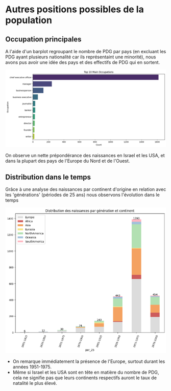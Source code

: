 # Autres positions possibles de la population


## Occupation principales

A l'aide d'un barplot regroupant le nombre de PDG par pays (en excluant les PDG ayant plusieurs nationalité car ils représentaint une minorité), nous avons pus avoir une idée des pays et des effectifs de PDG qui en sortent.

![Occupation principale](../../notebooks_jupyter/wikidata_exploration/images/Top_10_Main_Occupations.png "Occupation principale")

On observe un nette prépondérance des naissances en Israel et les USA, et dans la plupart des pays de l'Europe du Nord et de l'Ouest.


## Distribution dans le temps

Grâce à une analyse des naissances par continent d'origine en relation avec les 'générations' (périodes de 25 ans) nous observons l'évolution dans le temps

![Distribution par génération et région (Barplot)](../../notebooks_jupyter/wikidata_exploration/images/Distribution_des_naissances_par_génération_et_continent.png "Distribution par génération et région (Barplot)")

* On remarque immédiatement la présence de l'Europe, surtout durant les années 1951-1975.
* Même si Israel et les USA sont en tête en matière du nombre de PDG, cela ne signifie pas que leurs continents respectifs auront le taux de natalité le plus élevé.
